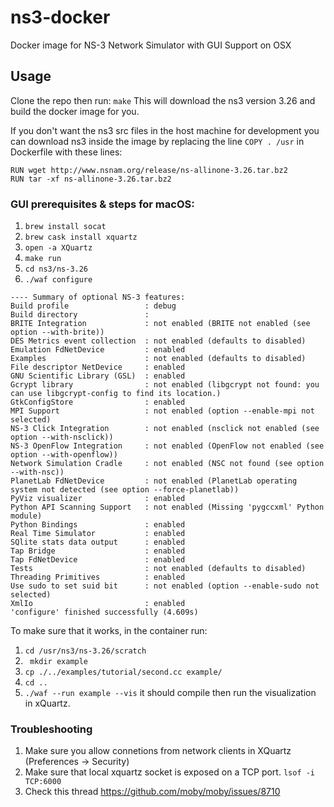 # ns3-docker

Docker image for NS-3 Network Simulator with GUI Support on OSX

## Usage

Clone the repo then run:
```make```
This will download the ns3 version 3.26 and build the docker image for you.

If you don't want the ns3 src files in the host machine for development you can download ns3 inside the image by replacing the line `COPY . /usr` in Dockerfile with these lines:
```
RUN wget http://www.nsnam.org/release/ns-allinone-3.26.tar.bz2
RUN tar -xf ns-allinone-3.26.tar.bz2
```

### GUI prerequisites & steps for macOS:

1. `brew install socat`
2. `brew cask install xquartz`
3. `open -a XQuartz`
4. `make run`
5. `cd ns3/ns-3.26`
6. `./waf configure`
  > 
  ```
  ---- Summary of optional NS-3 features:
  Build profile                 : debug
  Build directory               :
  BRITE Integration             : not enabled (BRITE not enabled (see option --with-brite))
  DES Metrics event collection  : not enabled (defaults to disabled)
  Emulation FdNetDevice         : enabled
  Examples                      : not enabled (defaults to disabled)
  File descriptor NetDevice     : enabled
  GNU Scientific Library (GSL)  : enabled
  Gcrypt library                : not enabled (libgcrypt not found: you can use libgcrypt-config to find its location.)
  GtkConfigStore                : enabled
  MPI Support                   : not enabled (option --enable-mpi not selected)
  NS-3 Click Integration        : not enabled (nsclick not enabled (see option --with-nsclick))
  NS-3 OpenFlow Integration     : not enabled (OpenFlow not enabled (see option --with-openflow))
  Network Simulation Cradle     : not enabled (NSC not found (see option --with-nsc))
  PlanetLab FdNetDevice         : not enabled (PlanetLab operating system not detected (see option --force-planetlab))
  PyViz visualizer              : enabled
  Python API Scanning Support   : not enabled (Missing 'pygccxml' Python module)
  Python Bindings               : enabled
  Real Time Simulator           : enabled
  SQlite stats data output      : enabled
  Tap Bridge                    : enabled
  Tap FdNetDevice               : enabled
  Tests                         : not enabled (defaults to disabled)
  Threading Primitives          : enabled
  Use sudo to set suid bit      : not enabled (option --enable-sudo not selected)
  XmlIo                         : enabled
  'configure' finished successfully (4.609s)
  ```

To make sure that it works, in the container run:
1. `cd /usr/ns3/ns-3.26/scratch`
2. ` mkdir example`
3. `cp ./../examples/tutorial/second.cc example/`
4. `cd ..`
5. `./waf --run example --vis`
  it should compile then run the visualization in xQuartz.
  
### Troubleshooting
1. Make sure you allow connetions from network clients in XQuartz (Preferences -> Security)
2. Make sure that local xquartz socket is exposed on a TCP port. `lsof -i TCP:6000`
3. Check this thread https://github.com/moby/moby/issues/8710
  
